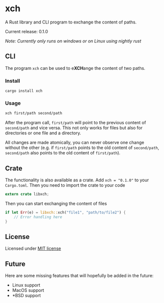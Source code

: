 # xch

A Rust library and CLI program to exchange the content of paths.

Current release: 0.1.0

*Note: Currently only runs on windows or on Linux using nightly rust*

## CLI

The program `xch` can be used to e**XCH**ange the content of two paths. 

### Install
`cargo install xch`

### Usage
```bash
xch first/path second/path
```

After the program call, `first/path` will point to the previous content of `second/path` and vice versa. 
This not only works for files but also for directories or one file and a directory.

All changes are made atomically, you can never observe one change without the other (e.g. 
if `first/path` points to the old content of `second/path`, `second/path` also points to the
old content of `first/path`).

## Crate

The functionality is also available as a crate. Add `xch = "0.1.0"` to your `Cargo.toml`.
Then you need to import the crate to your code
```Rust
extern crate libxch;
```
Then you can start exchanging the content of files
```Rust
if let Err(e) = libxch::xch("file1", "path/to/file2") {
    // Error handling here
}
```

## License

Licensed under [MIT license](./LICENSE)

## Future

Here are some missing features that will hopefully be added in the future:
- Linux support
- MacOS support
- *BSD support
